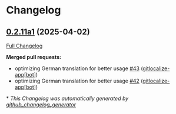 # Changelog

## [0.2.11a1](https://github.com/OpenVoiceOS/ovos-skill-cmd/tree/0.2.11a1) (2025-04-02)

[Full Changelog](https://github.com/OpenVoiceOS/ovos-skill-cmd/compare/0.2.10...0.2.11a1)

**Merged pull requests:**

- optimizing German translation for better usage [\#43](https://github.com/OpenVoiceOS/ovos-skill-cmd/pull/43) ([gitlocalize-app[bot]](https://github.com/apps/gitlocalize-app))
- optimizing German translation for better usage [\#42](https://github.com/OpenVoiceOS/ovos-skill-cmd/pull/42) ([gitlocalize-app[bot]](https://github.com/apps/gitlocalize-app))



\* *This Changelog was automatically generated by [github_changelog_generator](https://github.com/github-changelog-generator/github-changelog-generator)*
